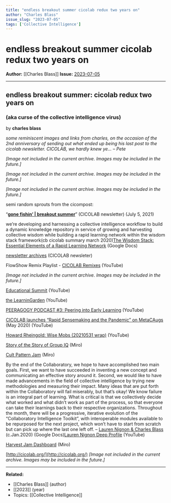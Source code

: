 ```yaml
---
title: "endless breakout summer cicolab redux two years on"
author: "Charles Blass"
issue_slug: "2023-07-05"
tags: ['Collective Intelligence']
---
```


# endless breakout summer cicolab redux two years on

**Author:** [[Charles Blass]]
**Issue:** [2023-07-05](https://plex.collectivesensecommons.org/2023-07-05/)

---

## endless breakout summer: cicolab redux two years on
### (aka curse of the collective intelligence virus)
by **charles blass**

*some reminiscent images and links from charles, on the occasion of the 2nd anniversary of sending out what ended up being his last post to the cicolab newsletter. CICOLAB, we hardly knew ye... – Pete*

*[Image not included in the current archive. Images may be included in the future.]*

*[Image not included in the current archive. Images may be included in the future.]*

*[Image not included in the current archive. Images may be included in the future.]*

semi random sprouts from the cicompost:

“**[gone fishin’ | breakout summer](https://us17.campaign-archive.com/?u=4cee701da9e460a67846d0a67&id=dac0e2541b)**” (CICOLAB newsletter) (July 5, 2021)

we’re developing and harnessing a collective intelligence workflow to build a dynamic knowledge repository in service of growing and harvesting collective wisdom while building a rapid learning network within the wisdom stack framework(cb cicolab summary march 2020)[The Wisdom Stack: Essential Elements of a Rapid Learning Network](https://docs.google.com/presentation/d/1fJyb323YcNEdXBlhbMd5OtLd4zRhXJsd-dGkCysXGBs/edit?usp=sharing) (Google Docs)

[newsletter archives](http://bit.ly/cicolabnewsletter) (CICOLAB newsleter)

FlowShow Remix Playlist - [CICOLAB Remixes](https://www.youtube.com/playlist?list=PLW2YHjz32MtXH52qTcIgOITwnMa0RnIOd) (YouTube)

*[Image not included in the current archive. Images may be included in the future.]*

[Educational Summit](https://youtu.be/J7Ndjk6502Q ) (YouTube)

[the LearninGarden](https://www.youtube.com/playlist?list=PLW2YHjz32MtU2bC3cgGyOTvcF-vBw-4gx) (YouTube) 

[PEERAGOGY PODCAST #3: Peering into Early Learning](https://youtu.be/1QTTYyQM_eM) (YouTube)

[CICOLAB launches “Rapid Sensemaking and the Pandemic” on MetaCAugs](https://youtu.be/35Raa1Jvgck) (May 2020) (YouTube)

[Howard Rheingold: Wise Mobs (20210531 wrap)](https://www.youtube.com/watch?v=WhtPrLwJTmc) (YouTube)

[Story of the Story of Group IQ](https://miro.com/app/board/o9J_lOYiCIU=/) (Miro)

[C](https://miro.com/app/board/o9J_lG4vRWw=/)[ult Pattern Jam](https://miro.com/app/board/o9J_lFDJsPI=/) (Miro)

By the end of the Collaboratory, we hope to have accomplished two main goals. First, we want to have succeeded in inventing a new concept and communicating an effective story around it. Second, we would like to have made advancements in the field of collective intelligence by trying new methodologies and measuring their impact. Many ideas that are put forth within the Collaboratory will fail miserably, but that’s okay! We know failure is an integral part of learning. What is critical is that we collectively decide what worked and what didn’t work as part of the process, so that everyone can take their learnings back to their respective organizations. Throughout the month, there will be a progressive, iterative evolution of the “Collaboratory Intelligence Toolkit”, with interoperable modules available to be repurposed for the next project, which won’t have to start from scratch but can pick up where the last one left off. – [Lauren Nignon & Charles Blass](https://docs.google.com/document/d/1YM3SDs9fSSzBFMT9s_zJLr6pSyhjU1capPPi3XoAqfs/edit?usp=sharing) (c.Jan.2020) (Google Docs)[Lauren Nignon Deep Profile](https://youtu.be/wbLk_Nl3jUo) (YouTube)

[Harvest Jam Dashboard](https://miro.com/app/board/o9J_lf3t5bw=/) (Miro)

[http://cicolab.org/](http://cicolab.org/)
*[Image not included in the current archive. Images may be included in the future.]*

---

**Related:**
- [[Charles Blass]] (author)
- [[2023]] (year)
- Topics: [[Collective Intelligence]]

